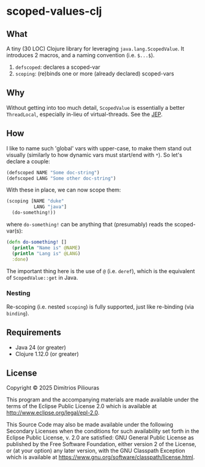 # scoped-values-clj

## What

A tiny (30 LOC) Clojure library for leveraging `java.lang.ScopedValue`. 
It introduces 2 macros, and a naming convention (i.e. `$...$`).

1. `defscoped`: declares a scoped-var
2. `scoping`: (re)binds one or more (already declared) scoped-vars

## Why
Without getting into too much detail, `ScopedValue` is essentially a better `ThreadLocal`,
especially in-lieu of virtual-threads. See the [JEP](https://openjdk.org/jeps/446).

## How
I like to name such 'global' vars with upper-case, to make them stand out visually 
(similarly to how dynamic vars must start/end with `*`). So let's declare a couple:

```clj
(defscoped NAME "Some doc-string")
(defscoped LANG "Some other doc-string")
```
With these in place, we can now scope them:

```clj
(scoping [NAME "duke"
          LANG "java"]
  (do-something!))
```
where `do-something!` can be anything that (presumably) reads the scoped-var(s):

```clj
(defn do-something! []
  (println "Name is" @NAME)
  (println "Lang is" @LANG)
  :done)
```
The important thing here is the use of `@` (i.e. `deref`), which is the equivalent of `ScopedValue::get` in Java.

### Nesting
Re-scoping (i.e. nested `scoping`) is fully supported, just like re-binding (via `binding`).

## Requirements

- Java 24 (or greater)
- Clojure 1.12.0 (or greater)

## License

Copyright © 2025 Dimitrios Piliouras

This program and the accompanying materials are made available under the
terms of the Eclipse Public License 2.0 which is available at
http://www.eclipse.org/legal/epl-2.0.

This Source Code may also be made available under the following Secondary
Licenses when the conditions for such availability set forth in the Eclipse
Public License, v. 2.0 are satisfied: GNU General Public License as published by
the Free Software Foundation, either version 2 of the License, or (at your
option) any later version, with the GNU Classpath Exception which is available
at https://www.gnu.org/software/classpath/license.html.
